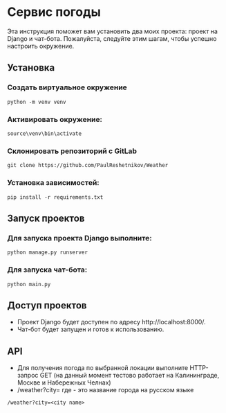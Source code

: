 # Сервис погоды
Эта инструкция поможет вам установить два моих проекта: проект на Django и чат-бота. Пожалуйста, следуйте этим шагам, чтобы успешно настроить окружение.


## Установка
### Создать виртуальное окружение
```shell
python -m venv venv
```

### Активировать окружение:
```shell
source\venv\bin\activate
```
### Склонировать репозиторий с GitLab
```shell
git clone https://github.com/PaulReshetnikov/Weather
```

### Установка зависимостей:
```shell
pip install -r requirements.txt
```

## Запуск проектов
### Для запуска проекта Django выполните:
```shell
python manage.py runserver
```
### Для запуска чат-бота:
```shell
python main.py
```
## Доступ проектов
-  Проект Django будет доступен по адресу http://localhost:8000/.
-  Чат-бот будет запущен и готов к использованию.

## API
- Для получения погода по выбранной локации выполните НТТР-запрос GET (на данный момент тестово работает на Калининграде, Москве и Набережных Челнах)
- /weather?city=<city name> где <city name> - это название города на русском языке
```
/weather?city=<city name>
```
